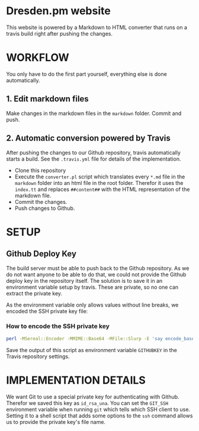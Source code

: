 # Dresden.pm website

This website is powered by a Markdown to HTML converter that runs on a travis build right after pushing the changes.

# WORKFLOW

You only have to do the first part yourself, everything else is done automatically.

## 1. Edit markdown files

Make changes in the markdown files in the `markdown` folder. Commit and push.

## 2. Automatic conversion powered by Travis

After pushing the changes to our Github repository, travis automatically starts a build. See the `.travis.yml` file for details of the implementation.

* Clone this repository
* Execute the `converter.pl` script which translates every `*.md` file in the `markdown` folder into an html file in the root folder. Therefor it uses the `index.tt` and replaces `##content##` with the HTML representation of the markdown file.
* Commit the changes.
* Push changes to Github.

# SETUP

## Github Deploy Key

The build server must be able to push back to the Github repository. As we do not want anyone to be able to do that, we could not provide the Github deploy key in the repository itself. The solution is to save it in an environment variable setup by travis. These are private, so no one can extract the private key.

As the environment variable only allows values without line breaks, we encoded the SSH private key file:

### How to encode the SSH private key

```bash
perl -MSereal::Encoder -MMIME::Base64 -MFile::Slurp -E 'say encode_base64 encode_sereal(scalar read_file "ìd_rsa_filename"), ""'
```

Save the output of this script as environment variable `GITHUBKEY` in the Travis repository settings.

# IMPLEMENTATION DETAILS

We want Git to use a special private key for authenticating with Github. Therefor we saved this key as `id_rsa_una`. You can set the `GIT_SSH` environment variable when running `git` which tells which SSH client to use. Setting it to a shell script that adds some options to the `ssh` command allows us to provide the private key's file name.
